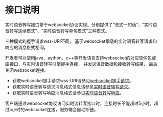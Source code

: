 # 接口说明<a name="sis_03_0024"></a>

实时语音转写接口基于websocket协议实现。分别提供了“流式一句话”、“实时语音转写连续模式”、“实时语音转写单句模式”三种模式。

三种模式的握手请求wss-URI不同， 基于websocket承载的实时语音转写请求和响应的消息格式相同。

开发者可以使用java、python、c++等开发语言支持websocket的对应软件包或库接口，与实时语音转写引擎握手连接， 并发送语音数据和接收转写结果， 最后关闭websocket连接。

-   获取websocket握手请求wss-URI请参见[websocket握手请求](websocket握手请求.md)。
-   获取实时语音转写请求消息格式信息请参见[实时语音转写请求](实时语音转写请求.md)。
-   获取实时语音转写响应消息格式请参见[实时语音转写响应](实时语音转写响应.md)。

客户端通过websocket协议访问实时流转写接口时，连接时长不能超过5小时。超过5小时的websocket连接，服务端会自动断链。

